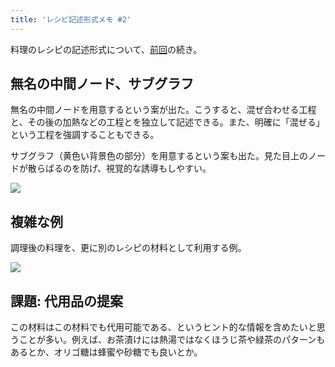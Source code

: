 ```yaml
---
title: 'レシピ記述形式メモ #2'
---
```

料理のレシピの記述形式について、[前回](https://r7kamura.com/articles/2022-05-13-mermaid-recipe-memo)の続き。

無名の中間ノード、サブグラフ
--------------

無名の中間ノードを用意するという案が出た。こうすると、混ぜ合わせる工程と、その後の加熱などの工程とを独立して記述できる。また、明確に「混ぜる」という工程を強調することもできる。

サブグラフ（黄色い背景色の部分）を用意するという案も出た。見た目上のノードが散らばるのを防げ、視覚的な誘導もしやすい。

![](https://lh6.googleusercontent.com/M8Bc-Jn-TIEWzCa-obMchUKzX4vivK5GPNWF9T8NKAXsqh28EBHhVqaUclieyxU_mK3zszqvCJTmnUAQCzczl_yzxT1ouvn_HZfBpTrATOD7CiNn2pj3kfEUPodg5L82BasbfhI-8nS0lVBc2A)

複雑な例
----

調理後の料理を、更に別のレシピの材料として利用する例。

![](https://lh6.googleusercontent.com/EzNPmSdzsgGNuqzm9cuXL2FJpp1zKePjK6mDubQA8KALAieazQLhgjv3zCbZ8kTE8tdNqhIGZS_udMPNNeAkgGDYQhzs-8IsaAUfp2QioTxy4UDcxvDBTPgvphToOaPkyRGHyRyGGpHl-_ezMw)

課題: 代用品の提案
----------

この材料はこの材料でも代用可能である、というヒント的な情報を含めたいと思うことが多い。例えば、お茶漬けには熱湯ではなくほうじ茶や緑茶のパターンもあるとか、オリゴ糖は蜂蜜や砂糖でも良いとか。
